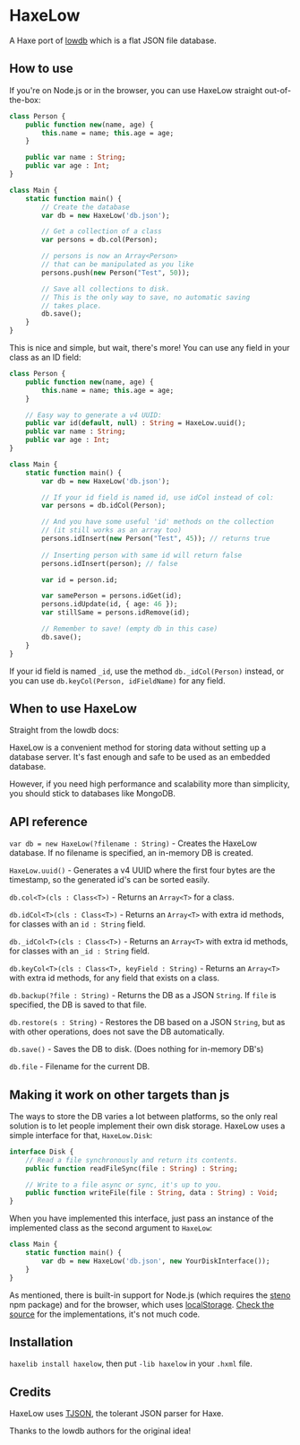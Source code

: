 # HaxeLow

A Haxe port of [lowdb](https://github.com/typicode/lowdb) which is a flat JSON file database.

## How to use

If you're on Node.js or in the browser, you can use HaxeLow straight out-of-the-box:

```haxe
class Person {
	public function new(name, age) {
		this.name = name; this.age = age;
	}

	public var name : String;
	public var age : Int;
}

class Main {
	static function main() {
		// Create the database
		var db = new HaxeLow('db.json');

		// Get a collection of a class
		var persons = db.col(Person);

		// persons is now an Array<Person>
		// that can be manipulated as you like
		persons.push(new Person("Test", 50));

		// Save all collections to disk.
		// This is the only way to save, no automatic saving
		// takes place.
		db.save();
	}
}
```

This is nice and simple, but wait, there's more! You can use any field in your class as an ID field:

```haxe
class Person {
	public function new(name, age) {
		this.name = name; this.age = age;
	}

	// Easy way to generate a v4 UUID:
	public var id(default, null) : String = HaxeLow.uuid();
	public var name : String;
	public var age : Int;
}

class Main {
	static function main() {
		var db = new HaxeLow('db.json');

		// If your id field is named id, use idCol instead of col:
		var persons = db.idCol(Person);

		// And you have some useful 'id' methods on the collection
		// (it still works as an array too)
		persons.idInsert(new Person("Test", 45)); // returns true
		
		// Inserting person with same id will return false
		persons.idInsert(person); // false

		var id = person.id;

		var samePerson = persons.idGet(id);
		persons.idUpdate(id, { age: 46 });
		var stillSame = persons.idRemove(id);

		// Remember to save! (empty db in this case)
		db.save();
	}
}
```

If your id field is named `_id`, use the method `db._idCol(Person)` instead, or you can use `db.keyCol(Person, idFieldName)` for any field.

## When to use HaxeLow

Straight from the lowdb docs:

HaxeLow is a convenient method for storing data without setting up a database server. It's fast enough and safe to be used as an embedded database.

However, if you need high performance and scalability more than simplicity, you should stick to databases like MongoDB.

## API reference

`var db = new HaxeLow(?filename : String)` - Creates the HaxeLow database. If no filename is specified, an in-memory DB is created.

`HaxeLow.uuid()` - Generates a v4 UUID where the first four bytes are the timestamp, so the generated id's can be sorted easily.

`db.col<T>(cls : Class<T>)` - Returns an `Array<T>` for a class.

`db.idCol<T>(cls : Class<T>)` - Returns an `Array<T>` with extra id methods, for classes with an `id : String` field.

`db._idCol<T>(cls : Class<T>)` - Returns an `Array<T>` with extra id methods, for classes with an `_id : String` field.

`db.keyCol<T>(cls : Class<T>, keyField : String)` - Returns an `Array<T>` with extra id methods, for any field that exists on a class.

`db.backup(?file : String)` - Returns the DB as a JSON `String`. If `file` is specified, the DB is saved to that file.

`db.restore(s : String)` - Restores the DB based on a JSON `String`, but as with other operations, does not save the DB automatically.

`db.save()` - Saves the DB to disk. (Does nothing for in-memory DB's)

`db.file` - Filename for the current DB.

## Making it work on other targets than js

The ways to store the DB varies a lot between platforms, so the only real solution is to let people implement their own disk storage. HaxeLow uses a simple interface for that, `HaxeLow.Disk`:

```haxe
interface Disk {
	// Read a file synchronously and return its contents.
	public function readFileSync(file : String) : String;

	// Write to a file async or sync, it's up to you.
	public function writeFile(file : String, data : String) : Void;
}
```

When you have implemented this interface, just pass an instance of the implemented class as the second argument to `HaxeLow`:

```haxe
class Main {
	static function main() {
		var db = new HaxeLow('db.json', new YourDiskInterface());
	}
}
```

As mentioned, there is built-in support for Node.js (which requires the [steno](https://www.npmjs.com/package/steno) npm package) and for the browser, which uses [localStorage](https://developer.mozilla.org/en-US/docs/Web/API/Web_Storage_API). [Check the source](https://github.com/ciscoheat/haxelow/blob/master/src/HaxeLow.hx) for the implementations, it's not much code.

## Installation

`haxelib install haxelow`, then put `-lib haxelow` in your `.hxml` file.

## Credits

HaxeLow uses [TJSON](https://github.com/martamius/TJSON), the tolerant JSON parser for Haxe.

Thanks to the lowdb authors for the original idea!
